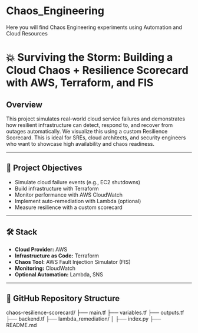 # Chaos_Engineering
Here you will find Chaos Engineering experiments using Automation and Cloud Resources

# 💥 Surviving the Storm: Building a Cloud Chaos + Resilience Scorecard with AWS, Terraform, and FIS

## Overview

This project simulates real-world cloud service failures and demonstrates how resilient infrastructure can detect, respond to, and recover from outages automatically. We visualize this using a custom Resilience Scorecard. This is ideal for SREs, cloud architects, and security engineers who want to showcase high availability and chaos readiness.

---

## 🎯 Project Objectives

- Simulate cloud failure events (e.g., EC2 shutdowns)
- Build infrastructure with Terraform
- Monitor performance with AWS CloudWatch
- Implement auto-remediation with Lambda (optional)
- Measure resilience with a custom scorecard

---

## 🛠️ Stack

- **Cloud Provider:** AWS
- **Infrastructure as Code:** Terraform
- **Chaos Tool:** AWS Fault Injection Simulator (FIS)
- **Monitoring:** CloudWatch
- **Optional Automation:** Lambda, SNS

---

## 📁 GitHub Repository Structure

chaos-resilience-scorecard/
├── main.tf
├── variables.tf
├── outputs.tf
├── backend.tf
├── lambda_remediation/
│   ├── index.py
├── README.md

